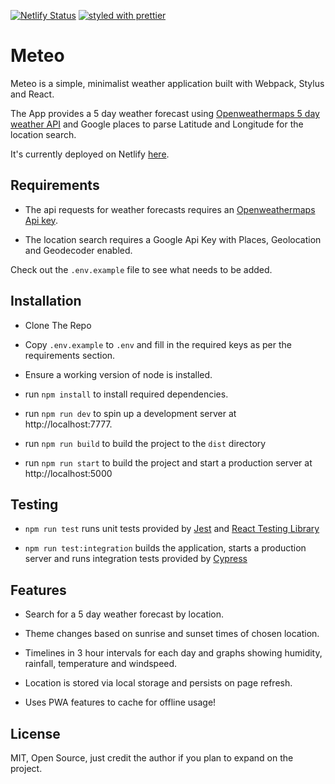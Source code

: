[![Netlify Status](https://api.netlify.com/api/v1/badges/2640a25a-d2da-411a-8ee4-8db701b0cb2e/deploy-status)](https://app.netlify.com/sites/distracted-wright-bee694/deploys)
[![styled with prettier](https://img.shields.io/badge/styled_with-prettier-ff69b4.svg)](https://github.com/prettier/prettier)

# Meteo

Meteo is a simple, minimalist weather application built with Webpack, Stylus and React.

The App provides a 5 day weather forecast using [Openweathermaps 5 day weather API](https://openweathermap.org/forecast5) and Google places to parse Latitude and Longitude for the location search.

It's currently deployed on Netlify [here](https://distracted-wright-bee694.netlify.com/).

## Requirements

- The api requests for weather forecasts requires an [Openweathermaps Api key](https://openweathermap.org).

- The location search requires a Google Api Key with Places, Geolocation and Geodecoder enabled.

Check out the `.env.example` file to see what needs to be added.

## Installation

- Clone The Repo

- Copy `.env.example` to `.env` and fill in the required keys as per the requirements section.

- Ensure a working version of node is installed.

- run `npm install` to install required dependencies.

- run `npm run dev` to spin up a development server at http://localhost:7777.

- run `npm run build` to build the project to the `dist` directory

- run `npm run start` to build the project and start a production server at http://localhost:5000

## Testing

- `npm run test` runs unit tests provided by [Jest](https://jestjs.io/) and [React Testing Library](https://testing-library.com/docs/react-testing-library/intro)

- `npm run test:integration` builds the application, starts a production server and runs integration tests provided by [Cypress](https://www.cypress.io/)

## Features

- Search for a 5 day weather forecast by location.

- Theme changes based on sunrise and sunset times of chosen location.

- Timelines in 3 hour intervals for each day and graphs showing humidity, rainfall, temperature and windspeed.

- Location is stored via local storage and persists on page refresh.

- Uses PWA features to cache for offline usage!

## License

MIT, Open Source, just credit the author if you plan to expand on the project.

